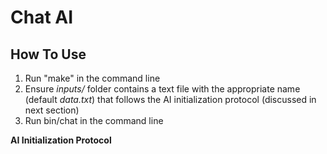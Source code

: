 # **Chat AI**

## How To Use

1. Run "make" in the command line
2. Ensure *inputs/* folder contains a text file with the appropriate name (default *data.txt*) that follows the AI initialization protocol (discussed in next section)
3. Run bin/chat in the command line

**AI Initialization Protocol**

